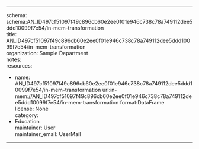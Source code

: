 


---  
schema: schema:AN_ID497cf51097f49c896cb60e2ee0f01e946c738c78a749112dee5ddd10099f7e54/in-mem-transformation  
title: AN_ID497cf51097f49c896cb60e2ee0f01e946c738c78a749112dee5ddd10099f7e54/in-mem-transformation  
organization: Sample Department  
notes:   
resources:  
- name: AN_ID497cf51097f49c896cb60e2ee0f01e946c738c78a749112dee5ddd10099f7e54/in-mem-transformation 
 url:in-mem://AN_ID497cf51097f49c896cb60e2ee0f01e946c738c78a749112dee5ddd10099f7e54/in-mem-transformation 
 format:DataFrame  
license: None  
category:
 - Education  
maintainer: User  
maintainer_email: UserMail  
---